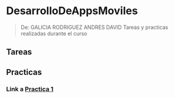 # DesarrolloDeAppsMoviles
> De: GALICIA RODRIGUEZ ANDRES DAVID
Tareas y practicas realizadas durante el curso

## Tareas 
## Practicas
### Link a [Practica 1](https://github.com/aztro09/DesarrolloDeAppsMoviles/tree/109c369d728de7082ea4ddf2f2b12ae7774426a4/Practica1)

